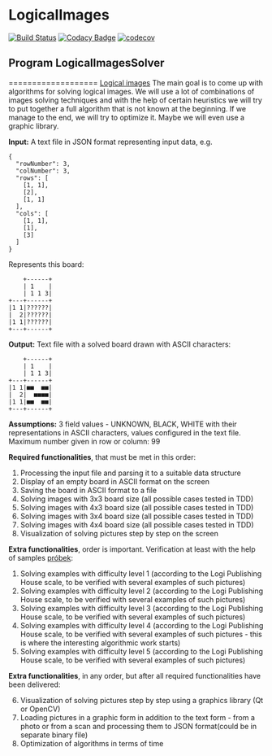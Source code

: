 # LogicalImages
[![Build Status](https://www.travis-ci.org/LordLukin/LogicalImages.svg?branch=master)](https://www.travis-ci.org/LordLukin/LogicalImages) 
[![Codacy Badge](https://api.codacy.com/project/badge/Grade/a43fc0aad42c42c19499964f519d2e0e)](https://app.codacy.com/app/LordLukin/LogicalImages?utm_source=github.com&utm_medium=referral&utm_content=LordLukin/LogicalImages&utm_campaign=Badge_Grade_Settings) 
[![codecov](https://codecov.io/gh/LordLukin/LogicalImages/branch/master/graph/badge.svg)](https://codecov.io/gh/LordLukin/LogicalImages)

## Program LogicalImagesSolver
===================
[Logical images](https://www.wydawnictwologi.pl/obrazki-logiczne)
The main goal is to come up with algorithms for solving logical images. We will use a lot of combinations of images solving techniques and with the help of certain heuristics we will try to put together a full algorithm that is not known at the beginning. 
 If we manage to the end, we will try to optimize it. Maybe we will even use a graphic library.

**Input:**
A text file in JSON format representing input data, e.g.

```jason
{
  "rowNumber": 3,
  "colNumber": 3,
  "rows": [
    [1, 1],
    [2],
    [1, 1]
  ],
  "cols": [
    [1, 1],
    [1],
    [3]
  ]
}
```

Represents this board:
```jason
    +------+
    | 1    |
    | 1 1 3|
+---+------+
|1 1|??????|
|  2|??????|
|1 1|??????|
+---+------+
```

**Output:**
Text file with a solved board drawn with ASCII characters:
```jason
    +------+
    | 1    |
    | 1 1 3|
+---+------+
|1 1|■■  ■■|
|  2|  ■■■■|
|1 1|■■  ■■|
+---+------+
```

**Assumptions:**
3 field values - UNKNOWN, BLACK, WHITE with their representations in ASCII characters, values configured in the text file.
Maximum number given in row or column: 99

**Required functionalities**, that must be met in this order:

1.  Processing the input file and parsing it to a suitable data structure
2.  Display of an empty board in ASCII format on the screen
3.  Saving the board in ASCII format to a file
4.  Solving images with 3x3 board size (all possible cases tested in TDD)
5.  Solving images with 4x3 board size (all possible cases tested in TDD)
6.  Solving images with 3x4 board size (all possible cases tested in TDD)
7.  Solving images with 4x4 board size (all possible cases tested in TDD)
8.  Visualization of solving pictures step by step on the screen

**Extra functionalities**, order is important. Verification at least with the help of samples [próbek](https://www.wydawnictwologi.pl/pliki/probkaOL.pdf):

1.  Solving examples with difficulty level 1 (according to the Logi Publishing House scale, to be verified with several examples of such pictures)
2.  Solving examples with difficulty level 2 (according to the Logi Publishing House scale, to be verified with several examples of such pictures)
3.  Solving examples with difficulty level 3 (according to the Logi Publishing House scale, to be verified with several examples of such pictures)
4.  Solving examples with difficulty level 4 (according to the Logi Publishing House scale, to be verified with several examples of such pictures - this is where the interesting algorithmic work starts)
5.  Solving examples with difficulty level 5 (according to the Logi Publishing House scale, to be verified with several examples of such pictures)

**Extra functionalities**, in any order, but after all required functionalities have been delivered:

6.  Visualization of solving pictures step by step using a graphics library (Qt or OpenCV)
7.  Loading pictures in a graphic form in addition to the text form - from a photo or from a scan and processing them to JSON format(could be in separate binary file)
8.  Optimization of algorithms in terms of time
